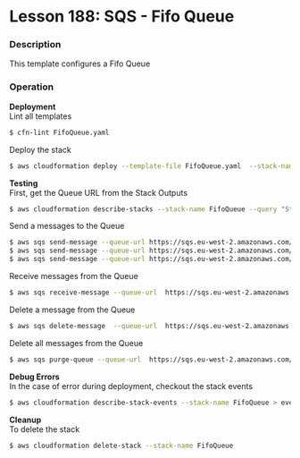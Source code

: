 # Lesson 188: SQS - Fifo Queue

### Description

This template configures a Fifo Queue

### Operation

**Deployment**  
Lint all templates

```bash
$ cfn-lint FifoQueue.yaml
```

Deploy the stack

```bash
$ aws cloudformation deploy --template-file FifoQueue.yaml  --stack-name FifoQueue
```

**Testing**  
First, get the Queue URL from the Stack Outputs

```bash
$ aws cloudformation describe-stacks --stack-name FifoQueue --query "Stacks[0].Outputs" --no-cli-pager
```

Send a messages to the Queue

```bash
$ aws sqs send-message --queue-url https://sqs.eu-west-2.amazonaws.com/314146339647/SimpleQueue.fifo --message-body "Chucks Senior Developer" --message-deduplication-id 1 --message-group-id ChucksProgress
$ aws sqs send-message --queue-url https://sqs.eu-west-2.amazonaws.com/314146339647/SimpleQueue.fifo --message-body "Chucks Staff Enginer" --message-deduplication-id 2 --message-group-id ChucksProgress
$ aws sqs send-message --queue-url https://sqs.eu-west-2.amazonaws.com/314146339647/SimpleQueue.fifo --message-body "Chucks Principal Engineer" --message-deduplication-id 3 --message-group-id ChucksProgress
```

Receive messages from the Queue

```bash
$ aws sqs receive-message --queue-url  https://sqs.eu-west-2.amazonaws.com/314146339647/SimpleQueue.fifo --max-number-of-messages 10 --wait-time-seconds 20 > messages.json
```

Delete a message from the Queue

```bash
$ aws sqs delete-message  --queue-url  https://sqs.eu-west-2.amazonaws.com/314146339647/SimpleQueue.fifo  --receipt-handle <receipt-handle>
```

Delete all messages from the Queue

```bash
$ aws sqs purge-queue --queue-url  https://sqs.eu-west-2.amazonaws.com/314146339647/SimpleQueue.fifo
```

**Debug Errors**  
In the case of error during deployment, checkout the stack events

```bash
$ aws cloudformation describe-stack-events --stack-name FifoQueue > events.json
```

**Cleanup**  
To delete the stack

```bash
$ aws cloudformation delete-stack --stack-name FifoQueue
```
